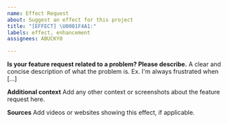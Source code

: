 ```yaml
---
name: Effect Request
about: Suggest an effect for this project
title: "[EFFECT] \U0001F4A1:"
labels: effect, enhancement
assignees: ABUCKY0

---
```


**Is your feature request related to a problem? Please describe.**
A clear and concise description of what the problem is. Ex. I'm always frustrated when [...]

**Additional context**
Add any other context or screenshots about the feature request here.

**Sources**
Add videos or websites showing this effect, if applicable.
